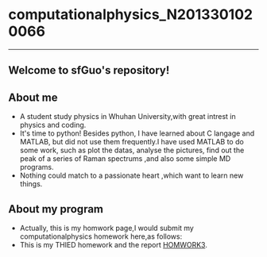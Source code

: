 # computationalphysics_N2013301020066
---------------
Welcome to sfGuo's repository!
-------------
## About me
 - A student study physics in Whuhan University,with great intrest in physics and coding.
 - It's time to python! Besides python, I have learned about C langage and MATLAB, but did not use them frequently.I have used MATLAB to do some work, such as plot the datas, analyse the pictures, find out the peak of a series of Raman spectrums ,and also some simple MD programs.
 - Nothing could match to a passionate heart ,which want to learn new things.

## About my program
 - Actually, this is my homwork page,I would submit my computationalphysics homework here,as follows:
 - This is my THIED homework and the report [HOMWORK3](https://www.zybuluo.com/feipai11/note/322097).
